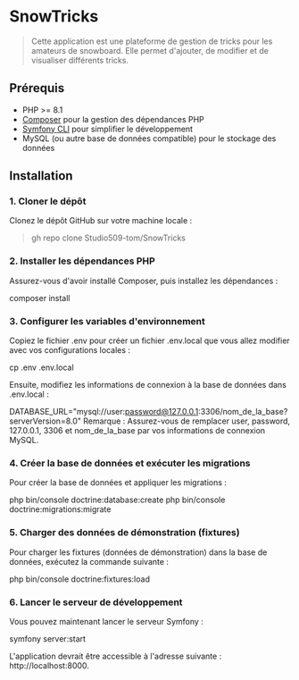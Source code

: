 # SnowTricks

> Cette application est une plateforme de gestion de tricks pour les amateurs de snowboard. Elle permet d'ajouter, de modifier et de visualiser différents tricks.

## Prérequis

- PHP >= 8.1
- [Composer](https://getcomposer.org/) pour la gestion des dépendances PHP
- [Symfony CLI](https://symfony.com/download) pour simplifier le développement
- MySQL (ou autre base de données compatible) pour le stockage des données

## Installation

### 1. Cloner le dépôt

Clonez le dépôt GitHub sur votre machine locale :

> gh repo clone Studio509-tom/SnowTricks

### 2. Installer les dépendances PHP
Assurez-vous d'avoir installé Composer, puis installez les dépendances :

composer install

### 3. Configurer les variables d'environnement
Copiez le fichier .env pour créer un fichier .env.local que vous allez modifier avec vos configurations locales :

cp .env .env.local

Ensuite, modifiez les informations de connexion à la base de données dans .env.local :

DATABASE_URL="mysql://user:password@127.0.0.1:3306/nom_de_la_base?serverVersion=8.0"
Remarque : Assurez-vous de remplacer user, password, 127.0.0.1, 3306 et nom_de_la_base par vos informations de connexion MySQL.

### 4. Créer la base de données et exécuter les migrations
Pour créer la base de données et appliquer les migrations :

php bin/console doctrine:database:create
php bin/console doctrine:migrations:migrate

### 5. Charger des données de démonstration (fixtures)
Pour charger les fixtures (données de démonstration) dans la base de données, exécutez la commande suivante :

php bin/console doctrine:fixtures:load

### 6. Lancer le serveur de développement
Vous pouvez maintenant lancer le serveur Symfony :

symfony server:start

L'application devrait être accessible à l'adresse suivante : http://localhost:8000.
